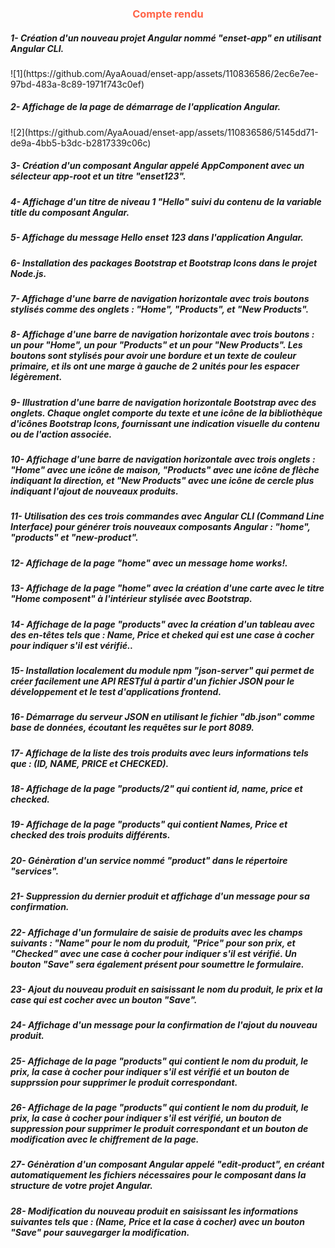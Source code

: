 <center><h3 style="color:Tomato;">Compte rendu</h3></center>
<h5>1- Création d'un nouveau projet Angular nommé "enset-app" en utilisant Angular CLI.</h5>
![1](https://github.com/AyaAouad/enset-app/assets/110836586/2ec6e7ee-97bd-483a-8c89-1971f743c0ef)
<h5>2- Affichage de la page de démarrage de l'application Angular.</h5>
![2](https://github.com/AyaAouad/enset-app/assets/110836586/5145dd71-de9a-4bb5-b3dc-b2817339c06c)
<h5>3- Création d'un composant Angular appelé AppComponent avec un sélecteur app-root et un titre "enset123".</h5>

<h5>4- Affichage d'un titre de niveau 1 "Hello" suivi du contenu de la variable title du composant Angular. </h5>

<h5>5- Affichage du message Hello enset 123 dans l'application Angular.</h5>

<h5>6- Installation des packages Bootstrap et Bootstrap Icons dans le projet Node.js.</h5>

<h5>7- Affichage d'une barre de navigation horizontale avec trois boutons stylisés comme des onglets : "Home", "Products", et "New Products".</h5>

<h5>8- Affichage d'une barre de navigation horizontale avec trois boutons : un pour "Home", un pour "Products" et un pour "New Products". Les boutons sont stylisés pour avoir une bordure et un texte de couleur primaire, et ils ont une marge à gauche de 2 unités pour les espacer légèrement.</h5>

<h5>9- Illustration d'une barre de navigation horizontale Bootstrap avec des onglets. Chaque onglet comporte du texte et une icône de la bibliothèque d'icônes Bootstrap Icons, fournissant une indication visuelle du contenu ou de l'action associée.</h5>

<h5>10- Affichage d'une barre de navigation horizontale avec trois onglets : "Home" avec une icône de maison, "Products" avec une icône de flèche indiquant la direction, et "New Products" avec une icône de cercle plus indiquant l'ajout de nouveaux produits.</h5>

<h5>11- Utilisation des ces trois commandes avec Angular CLI (Command Line Interface) pour générer trois nouveaux composants Angular : "home", "products" et "new-product".</h5>

<h5>12- Affichage de la page "home" avec un message home works!.</h5>

<h5>13- Affichage de la page "home" avec la création d'une carte avec le titre "Home composent" à l'intérieur stylisée avec Bootstrap.</h5>

<h5>14- Affichage de la page "products" avec la création d'un tableau avec des en-têtes tels que : Name, Price et cheked qui est une case à cocher pour indiquer s'il est vérifié..</h5>

<h5>15- Installation localement du module npm "json-server" qui permet de créer facilement une API RESTful à partir d'un fichier JSON pour le développement et le test d'applications frontend.</h5>

<h5>16- Démarrage du serveur JSON en utilisant le fichier "db.json" comme base de données, écoutant les requêtes sur le port 8089.</h5>

<h5>17- Affichage de la liste des trois produits avec leurs informations tels que : (ID, NAME, PRICE et CHECKED).</h5>

<h5>18- Affichage de la page "products/2" qui contient id, name, price et checked.</h5>

<h5>19- Affichage de la page "products" qui contient Names, Price et checked des trois produits différents.</h5>

<h5>20- Génèration d'un service nommé "product" dans le répertoire "services". </h5>

<h5>21- Suppression du dernier produit et affichage d'un message pour sa confirmation.</h5>

<h5>22- Affichage d'un formulaire de saisie de produits avec les champs suivants : "Name" pour le nom du produit, "Price" pour son prix, et "Checked" avec une case à cocher pour indiquer s'il est vérifié. Un bouton "Save" sera également présent pour soumettre le formulaire.</h5>

<h5>23- Ajout du nouveau produit en saisissant le nom du produit, le prix et la case qui est cocher avec un bouton "Save".</h5>

<h5>24- Affichage d'un message pour la confirmation de l'ajout du nouveau produit.</h5>

<h5>25- Affichage de la page "products" qui contient le nom du produit, le prix, la case à cocher pour indiquer s'il est vérifié et un bouton de supprssion pour supprimer le produit correspondant.</h5>

<h5>26- Affichage de la page "products" qui contient le nom du produit, le prix, la case à cocher pour indiquer s'il est vérifié, un bouton de suppression pour supprimer le produit correspondant et un bouton de modification avec le chiffrement de la page.</h5>

<h5>27- Génèration d'un composant Angular appelé "edit-product", en créant automatiquement les fichiers nécessaires pour le composant dans la structure de votre projet Angular.</h5>

<h5>28- Modification du nouveau produit en saisissant les informations suivantes tels que : (Name, Price et la case à cocher) avec un bouton "Save" pour sauvegarger la modification.</h5>
